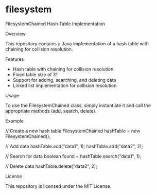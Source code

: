 # filesystem
FilesystemChained Hash Table Implementation

Overview

This repository contains a Java implementation of a hash table with chaining for collision resolution.

Features

- Hash table with chaining for collision resolution
- Fixed table size of 31
- Support for adding, searching, and deleting data
- Linked list implementation for collision resolution

Usage

To use the FilesystemChained class, simply instantiate it and call the appropriate methods (add, search, delete).

Example

// Create a new hash table
FilesystemChained hashTable = new FilesystemChained();

// Add data
hashTable.add("data1", 1);
hashTable.add("data2", 2);

// Search for data
boolean found = hashTable.search("data1", 1);

// Delete data
hashTable.delete("data2", 2);

License

This repository is licensed under the MIT License.
